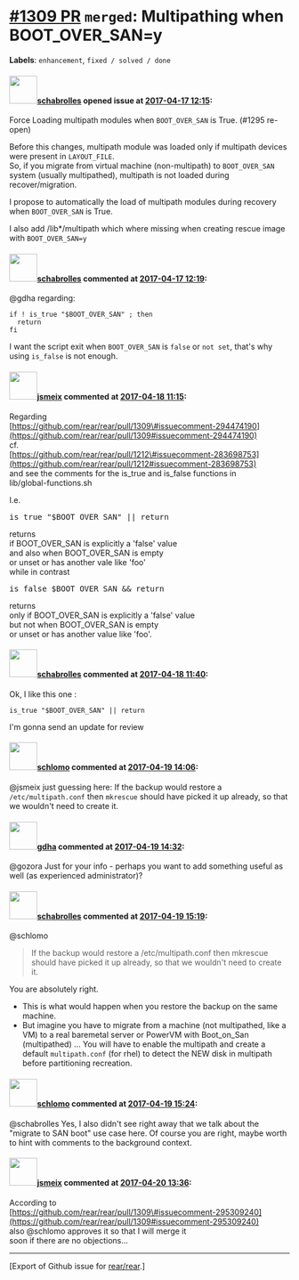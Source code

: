 [\#1309 PR](https://github.com/rear/rear/pull/1309) `merged`: Multipathing when BOOT\_OVER\_SAN=y
=================================================================================================

**Labels**: `enhancement`, `fixed / solved / done`

#### <img src="https://avatars.githubusercontent.com/u/19491077?u=0021b16ab426902cbe676f6831f41607bbe4d441&v=4" width="50">[schabrolles](https://github.com/schabrolles) opened issue at [2017-04-17 12:15](https://github.com/rear/rear/pull/1309):

Force Loading multipath modules when `BOOT_OVER_SAN` is True. (\#1295
re-open)

Before this changes, multipath module was loaded only if multipath
devices were present in `LAYOUT_FILE`.  
So, if you migrate from virtual machine (non-multipath) to
`BOOT_OVER_SAN` system (usually multipathed), multipath is not loaded
during recover/migration.

I propose to automatically the load of multipath modules during recovery
when `BOOT_OVER_SAN` is True.

I also add /lib\*/multipath which where missing when creating rescue
image with `BOOT_OVER_SAN=y`

#### <img src="https://avatars.githubusercontent.com/u/19491077?u=0021b16ab426902cbe676f6831f41607bbe4d441&v=4" width="50">[schabrolles](https://github.com/schabrolles) commented at [2017-04-17 12:19](https://github.com/rear/rear/pull/1309#issuecomment-294474190):

@gdha regarding:

    if ! is_true "$BOOT_OVER_SAN" ; then 
      return 
    fi

I want the script exit when `BOOT_OVER_SAN` is `false` or `not set`,
that's why using `is_false` is not enough.

#### <img src="https://avatars.githubusercontent.com/u/1788608?u=925fc54e2ce01551392622446ece427f51e2f0ce&v=4" width="50">[jsmeix](https://github.com/jsmeix) commented at [2017-04-18 11:15](https://github.com/rear/rear/pull/1309#issuecomment-294789330):

Regarding  
[https://github.com/rear/rear/pull/1309\#issuecomment-294474190](https://github.com/rear/rear/pull/1309#issuecomment-294474190)  
cf.  
[https://github.com/rear/rear/pull/1212\#issuecomment-283698753](https://github.com/rear/rear/pull/1212#issuecomment-283698753)  
and see the comments for the is\_true and is\_false functions in  
lib/global-functions.sh

I.e.

<pre>
is_true "$BOOT_OVER_SAN" || return
</pre>

returns  
if BOOT\_OVER\_SAN is explicitly a 'false' value  
and also when BOOT\_OVER\_SAN is empty  
or unset or has another vale like 'foo'  
while in contrast

<pre>
is_false $BOOT_OVER_SAN && return
</pre>

returns  
only if BOOT\_OVER\_SAN is explicitly a 'false' value  
but not when BOOT\_OVER\_SAN is empty  
or unset or has another value like 'foo'.

#### <img src="https://avatars.githubusercontent.com/u/19491077?u=0021b16ab426902cbe676f6831f41607bbe4d441&v=4" width="50">[schabrolles](https://github.com/schabrolles) commented at [2017-04-18 11:40](https://github.com/rear/rear/pull/1309#issuecomment-294799197):

Ok, I like this one :

    is_true "$BOOT_OVER_SAN" || return

I'm gonna send an update for review

#### <img src="https://avatars.githubusercontent.com/u/101384?v=4" width="50">[schlomo](https://github.com/schlomo) commented at [2017-04-19 14:06](https://github.com/rear/rear/pull/1309#issuecomment-295282347):

@jsmeix just guessing here: If the backup would restore a
`/etc/multipath.conf` then `mkrescue` should have picked it up already,
so that we wouldn't need to create it.

#### <img src="https://avatars.githubusercontent.com/u/888633?u=cdaeb31efcc0048d3619651aa18dd4b76e636b21&v=4" width="50">[gdha](https://github.com/gdha) commented at [2017-04-19 14:32](https://github.com/rear/rear/pull/1309#issuecomment-295290696):

@gozora Just for your info - perhaps you want to add something useful as
well (as experienced administrator)?

#### <img src="https://avatars.githubusercontent.com/u/19491077?u=0021b16ab426902cbe676f6831f41607bbe4d441&v=4" width="50">[schabrolles](https://github.com/schabrolles) commented at [2017-04-19 15:19](https://github.com/rear/rear/pull/1309#issuecomment-295307185):

@schlomo

> If the backup would restore a /etc/multipath.conf then mkrescue should
> have picked it up already, so that we wouldn't need to create it.

You are absolutely right.

-   This is what would happen when you restore the backup on the same
    machine.
-   But imagine you have to migrate from a machine (not multipathed,
    like a VM) to a real baremetal server or PowerVM with Boot\_on\_San
    (multipathed) ... You will have to enable the multipath and create a
    default `multipath.conf` (for rhel) to detect the NEW disk in
    multipath before partitioning recreation.

#### <img src="https://avatars.githubusercontent.com/u/101384?v=4" width="50">[schlomo](https://github.com/schlomo) commented at [2017-04-19 15:24](https://github.com/rear/rear/pull/1309#issuecomment-295309240):

@schabrolles Yes, I also didn't see right away that we talk about the
"migrate to SAN boot" use case here. Of course you are right, maybe
worth to hint with comments to the background context.

#### <img src="https://avatars.githubusercontent.com/u/1788608?u=925fc54e2ce01551392622446ece427f51e2f0ce&v=4" width="50">[jsmeix](https://github.com/jsmeix) commented at [2017-04-20 13:36](https://github.com/rear/rear/pull/1309#issuecomment-295740920):

According to  
[https://github.com/rear/rear/pull/1309\#issuecomment-295309240](https://github.com/rear/rear/pull/1309#issuecomment-295309240)  
also @schlomo approves it so that I will merge it  
soon if there are no objections...

------------------------------------------------------------------------

\[Export of Github issue for
[rear/rear](https://github.com/rear/rear).\]
